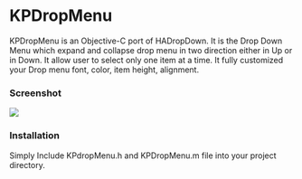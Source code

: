 # KPDropMenu
KPDropMenu is an Objective-C port of HADropDown. It is the Drop Down Menu which expand and collapse drop menu in two direction either in Up or in Down. It allow user to select only one item at a time. It fully customized your Drop menu font, color, item height, alignment.

### Screenshot
![](https://github.com/KrishnaPatell/KPDropMenu/blob/master/KPDropMenu/demo.gif)

### Installation
Simply Include KPdropMenu.h and KPDropMenu.m file into your project directory.
